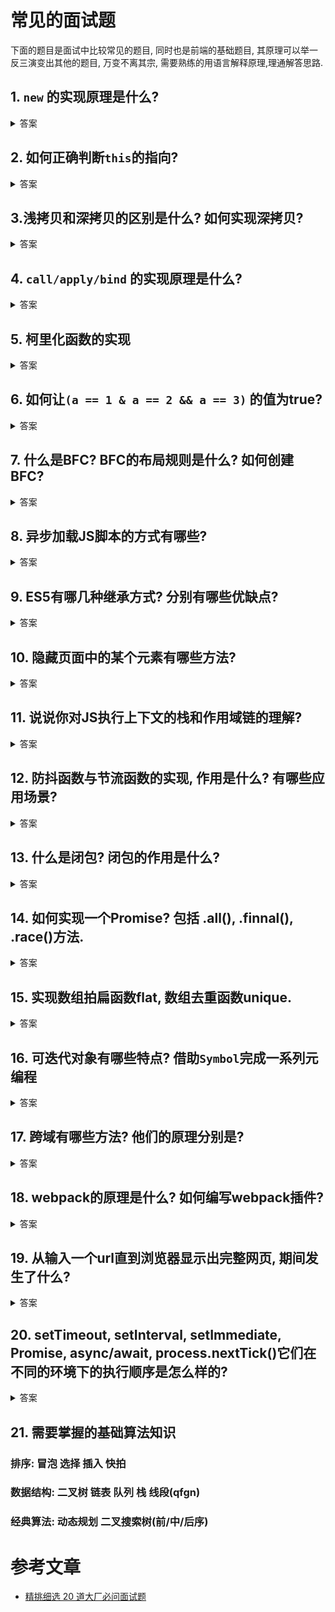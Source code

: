 # 常见的面试题
下面的题目是面试中比较常见的题目, 同时也是前端的基础题目, 其原理可以举一反三演变出其他的题目, 万变不离其宗, 需要熟练的用语言解释原理,理通解答思路.

## 1. `new` 的实现原理是什么?
<details>
<summary>答案</summary>

1. 创建一个空对象
2. 把构造函数的原型设置在空对象的原型链上
3. 构造函数call调用空对象, 把参数传进去
4. 如果构造函数返回对象或函数,则返回其返回值, 否则返回第一步创建的新对象.
</details>

## 2. 如何正确判断`this`的指向?
<details>
<summary>答案</summary>

函数内部`this`的指向与上下文有关, 简单来说谁调用函数, 函数内部的`this`就指向谁

1. 明确调用  
    eg: call/apply/bind 等调用方式
2. 隐式调用  
    eg: obj.fn() 
3. new调用  
    eg: this永远指向实例, 优先级最高
4. 默认调用  
    eg: var fn = obj.fn ;  this指向全局
</details>

## 3.浅拷贝和深拷贝的区别是什么? 如何实现深拷贝?
<details>
<summary>答案</summary>

- 浅拷贝: 只拷贝基本类型, 复杂类型会引用原来的值, 

- 深拷贝: 需要考虑以下问题

    1. 基本类型和引用类型(对象)区分处理
    2. 使用weakMap作为哈希处理对象循环引用的问题
    3. 处理引用类型的时候,需要new 实例的构造函数
    4. 处理函数的时候需要把函数变成字符串,用正则找出函数正文
</details>

## 4. `call/apply/bind` 的实现原理是什么?
<details>
<summary>答案</summary>

- call/apply  
    借助隐式绑定的规则, 把函数设置在context对象(context.fn)上, 再调用完之后再删除该属性
- bind  
    bind有个特例, 需要考虑new调用的时候, bind函数的效果将不会生效  
    ```javascript
        return function bindFn(){
            if(this instanceof bindFn) {    // 当this的构造函数是bindFn时说明是通过new调用.
            }
        }
    ```
</details>

## 5. 柯里化函数的实现
<details>
<summary>答案</summary>

- 方式: 可以通过添加`valueOf`方法, 需要取值的时候便调用该方法
- 作用: 函数复用; 延迟执行
</details>

## 6. 如何让`(a == 1 & a == 2 && a == 3)` 的值为true?
<details>
<summary>答案</summary>

1. 在对象上添加`[Symbol.toPrimitive]` 函数, 用于返回基本类型(必须是基本类型否则保持)
2. 在对象上设置 `valueOf` 方法 或者 `toString` 方法(字符串类型时这个优先度高)
3. 数据劫持: `Proxy` / `Object.definedProperty`
4. 利用数组的特性: `toString` 会执行 `join` 方法, 把`join`方法设置为`shift`方法, [1,2,3].shift()
</details>

## 7. 什么是BFC? BFC的布局规则是什么? 如何创建BFC?
<details>
<summary>答案</summary>

如何创建BFC?
1. 根元素
2. 浮动元素
3. postion 为 absolute 或 fixed
4. overflow 不为 visiable 的块元素
5. display 为 inline-block, table-cell, table-caption时

BFC的应用
- 防止`margin`重复
- 清除内部浮动, 防止高度坍塌
- 自适应多栏布局
</details>

## 8. 异步加载JS脚本的方式有哪些?
<details>
<summary>答案</summary>

1. defer: dom结构生成后 & 其他脚本执行完 & 在onload执行前运行,按顺序执行
2. async: 一旦异步下载完, 渲染引擎会中断渲染
3. 动态创建script标签
4. 通过XHR请求标签后, 以文本的形式通过eval(...)来执行脚本
</details>

## 9. ES5有哪几种继承方式? 分别有哪些优缺点?
<details>
<summary>答案</summary>

1. 原型链继承: new 一个父类, 设置在子类的原型链上
2. 构造函数继承: 在子类构造函数上call父类
3. 组合继承: 既设置原型链, 又在构造函数上call父类
4. 原型式继承: 直接把已有对象设置在空构造函数上的原型, 通过空构造函数直接new 实例
5. 寄生式继承: 在原型式继承的基础上, 在工厂函数内设置子类的方法/属性
6. 组合寄生继承: 借用父类的原型进行原型式继承得到子类的原型对象, 又借用构造函数继承来设置属性
</details>

## 10. 隐藏页面中的某个元素有哪些方法?
<details>
<summary>答案</summary>

1. 
2. 
3. 
4. 
</details>

## 11. 说说你对JS执行上下文的栈和作用域链的理解?
<details>
<summary>答案</summary>

1. 
2. 
3. 
4. 
</details>

## 12. 防抖函数与节流函数的实现, 作用是什么? 有哪些应用场景?
<details>
<summary>答案</summary>

1. 
2. 
3. 
4. 
</details>

## 13. 什么是闭包? 闭包的作用是什么?
<details>
<summary>答案</summary>

1. 
2. 
3. 
4. 
</details>

## 14. 如何实现一个Promise? 包括 .all(), .finnal(), .race()方法.
<details>
<summary>答案</summary>

1. 
2. 
3. 
4. 
</details>

## 15. 实现数组拍扁函数flat, 数组去重函数unique.
<details>
<summary>答案</summary>

1. 
2. 
3. 
4. 
</details>

## 16. 可迭代对象有哪些特点? 借助`Symbol`完成一系列元编程
<details>
<summary>答案</summary>

1. 
2. 
3. 
4. 
</details>

## 17. 跨域有哪些方法? 他们的原理分别是?
<details>
<summary>答案</summary>

1. 
2. 
3. 
4. 
</details>

## 18. webpack的原理是什么? 如何编写webpack插件?
<details>
<summary>答案</summary>

1. 
2. 
3. 
4. 
</details>

## 19. 从输入一个url直到浏览器显示出完整网页, 期间发生了什么?
<details>
<summary>答案</summary>

1. 
2. 
3. 
4. 
</details>

## 20. setTimeout, setInterval, setImmediate, Promise, async/await, process.nextTick()它们在不同的环境下的执行顺序是怎么样的?
<details>
<summary>答案</summary>

1. 
2. 
3. 
4. 
</details>

## 21. 需要掌握的基础算法知识

### 排序: 冒泡 选择 插入 快拍
### 数据结构: 二叉树 链表 队列 栈 线段(qfgn)
### 经典算法: 动态规划 二叉搜索树(前/中/后序)

# 参考文章
- [精挑细选 20 道大厂必问面试题](https://mp.weixin.qq.com/s?__biz=MzA4Nzg0MDM5Nw==&mid=2247484789&idx=1&sn=3c0dbbad6082f657c6b2ed093f8502d9&chksm=90320697a7458f813f3c6447eeb3f905dda059676950dcf183ba78c96e76c1b7c3f3934e1408&scene=90&xtrack=1&sessionid=1583284758&subscene=93&clicktime=1583284759&ascene=56&devicetype=iOS12.3.1&version=17000b23&nettype=WIFI&abtest_cookie=AAACAA%3D%3D&lang=zh_TW&fontScale=100&exportkey=AQAPL17mfm3b3ijK6Zsro1c%3D&pass_ticket=IaCEhlUuhK3NRhb893X0uj01MlWiJdo9JcJZFoNOQSGJOtWHnbSvG6QM4lr8dAlY&wx_header=1)